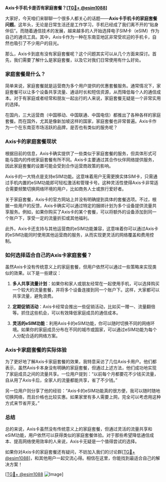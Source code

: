 **Axis卡手机卡是否有家庭套餐？[[TG💪+ @esim1088](https://t.me/s/esim1088)]**

大家好，今天咱们来聊聊一个很多人都关心的话题——**Axis卡手机卡的家庭套餐问题**。这年头，无论是日常生活还是工作学习，手机已经成了我们离不开的“贴身伴侣”。而随着通信技术的发展，越来越多的人开始选择电子SIM卡（eSIM）作为自己的通讯工具。其中，Axis卡作为一种在东南亚地区非常受欢迎的手机卡，自然也吸引了不少用户的目光。

那么，Axis卡到底有没有家庭套餐呢？这个问题其实可以从几个方面来探讨。首先，我们需要了解什么是家庭套餐，以及它对我们日常使用有什么好处。

### 家庭套餐是什么？

简单来说，家庭套餐就是运营商为多个用户提供的优惠套餐服务。通常情况下，家庭套餐可以让多个设备共享流量、通话时长和短信资源，从而降低每个人的通信成本。对于有家庭或者经常和朋友一起出行的人来说，家庭套餐无疑是一个非常实用的选择。

在国内，三大运营商（中国移动、中国联通、中国电信）都推出了各种各样的家庭套餐。而在国外，尤其是像新加坡这样的国家，家庭套餐也非常普遍。Axis卡作为一个在东南亚市场活跃的品牌，是否也有类似的服务呢？

### Axis卡的家庭套餐现状

根据目前的信息，Axis卡确实提供了一些类似于家庭套餐的服务，但具体形式可能与国内的传统家庭套餐有所不同。Axis卡主要通过其合作伙伴网络提供服务，因此家庭套餐的设置可能会受到合作运营商政策的影响。

Axis卡的一大特点是支持eSIM功能。这意味着用户无需更换实体SIM卡，只需通过手机内置的eSIM功能即可轻松激活和管理卡号。这种灵活性使得Axis卡非常适合需要频繁切换网络环境的用户，比如商务人士或旅行爱好者。

关于家庭套餐，Axis卡的官方网站上并没有明确提到具体的套餐选项。不过，根据一些用户的反馈，Axis卡确实可以通过特定的捆绑计划为多个设备提供流量共享服务。例如，如果你购买了Axis卡的某个套餐，可以将额外的设备添加到同一个账户下，享受一定的流量折扣或其他福利。

此外，Axis卡还支持与其他运营商的eSIM功能兼容，这意味着你可以通过Axis卡的eSIM功能同时使用其他运营商的服务，从而实现更灵活的网络覆盖和费用控制。

### 如何选择适合自己的Axis卡家庭套餐？

虽然Axis卡没有传统意义上的家庭套餐，但用户依然可以通过一些策略来实现类似的效果。以下是一些建议：

1. **多人共享流量计划**：如果你和家人或朋友经常在一起使用手机，可以选择购买一个较大的流量套餐，并将多个设备连接到同一个账户下。这样，大家都可以共享流量，避免浪费。

2. **定期促销活动**：Axis卡经常会推出一些促销活动，比如买一赠一、流量翻倍等。抓住这些机会，可以有效降低家庭成员的通信成本。

3. **灵活的eSIM功能**：利用Axis卡的eSIM功能，你可以随时切换不同的网络环境。如果你的家庭成员分布在不同的城市或国家，可以通过eSIM功能为每个人分配合适的网络方案。

### Axis卡家庭套餐的实际体验

为了更好地了解Axis卡家庭套餐的效果，我特意采访了几位Axis卡用户。他们都表示，虽然Axis卡本身没有明确的家庭套餐，但通过上述方法，他们成功地实现了家庭成员之间的流量共享。一位用户提到：“以前每个月都要花不少钱买流量，自从用了Axis卡后，全家人的流量都能共享，省了不少钱。”

另一位用户则分享了他的经验：“Axis卡的eSIM功能真的很方便，我可以随时随地切换网络，而且价格也比较实惠。如果家里有多人需要上网，完全可以考虑用这种方式来节省开支。”

### 总结

总的来说，Axis卡虽然没有传统意义上的家庭套餐，但通过灵活的流量共享和eSIM功能，用户依然可以获得类似的家庭套餐体验。对于那些希望降低通信成本、提高网络使用效率的人来说，Axis卡无疑是一个值得尝试的选择。

如果你对Axis卡的家庭套餐还有疑问，不妨加入我们的讨论群[[TG💪+ @esim1088](https://t.me/s/esim1088)]，和其他用户一起交流心得。相信在这里，你能找到最适合自己的解决方案！

[[TG💪+ @esim1088](https://t.me/s/esim1088) ![Image](https://i.postimg.cc/4NQfJmqS/Snipaste-2025-05-13-00-14-12.png)]